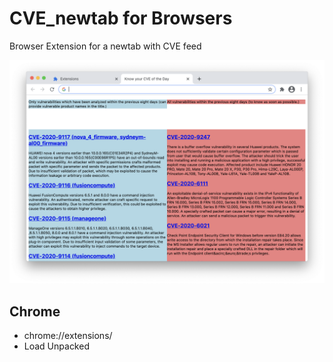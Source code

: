 # CVE_newtab for Browsers
Browser Extension for a newtab with CVE feed

![newtab](docs/img.png)

## Chrome

 - chrome://extensions/
 - Load Unpacked
